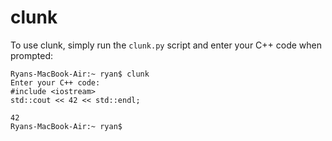 # clunk
To use clunk, simply run the `clunk.py` script and enter your C++ code when prompted:

```
Ryans-MacBook-Air:~ ryan$ clunk
Enter your C++ code:
#include <iostream>
std::cout << 42 << std::endl;

42
Ryans-MacBook-Air:~ ryan$
```
